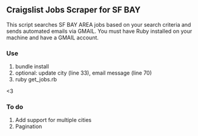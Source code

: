 ## Craigslist Jobs Scraper for SF BAY

This script searches SF BAY AREA jobs based on your search criteria and sends automated emails via GMAIL. You must have Ruby installed on your machine and have a GMAIL account.

### Use

1. bundle install
2. optional: update city (line 33), email message (line 70)
3. ruby get_jobs.rb

<3

### To do

1. Add support for multiple cities
2. Pagination




